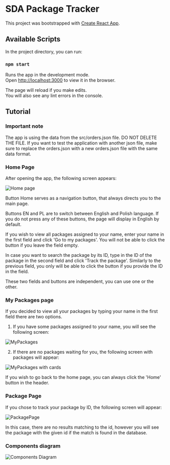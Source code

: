 # SDA Package Tracker

This project was bootstrapped with [Create React App](https://github.com/facebook/create-react-app).

## Available Scripts

In the project directory, you can run:

### `npm start`

Runs the app in the development mode.\
Open [http://localhost:3000](http://localhost:3000) to view it in the browser.

The page will reload if you make edits.\
You will also see any lint errors in the console.

## Tutorial

### Important note

The app is using the data from the src/orders.json file.
DO NOT DELETE THE FILE. 
If you want to test the application with another json file, make sure to replace the orders.json
with a new orders.json file with the same data format.

### Home Page
After opening the app, the following screen appears:

![Home page](src/readme-img/homescreen.png)

Button Home serves as a navigation button, that always directs you to the main page.

Buttons EN and PL are to switch between English and Polish language. If you do not press any of these
buttons, the page will display in English by default.

If you wish to view all packages assigned to your name, enter your name in the first field and click
'Go to my packages'. You will not be able to click the button if you leave the field empty.

In case you want to search the package by its ID, type in the ID of the package in the second field
and click 'Track the package'. Similarly to the previous field, you only will be able to click the button
if you provide the ID in the field.

These two fields and buttons are independent, you can use one or the other.

### My Packages page

If you decided to view all your packages by typing your name in the first field there are two options.

1. If you have some packages assigned to your name, you will see the following screen:

![MyPackages](src/readme-img/mypackages.png)

2. If there are no packages waiting for you, the following screen with packages will appear:

![MyPackages with cards](src/readme-img/mypackages-not-empty.png)

If you wish to go back to the home page, you can always click the 'Home' button in the header.

### Package Page

If you chose to track your package by ID, the following screen will appear:

![PackagePage](src/readme-img/packagepage.png)

In this case, there are no results matching to the id, however you will see
the package with the given id if the match is found in the database.

### Components diagram

![Components Diagram](src/readme-img/ComponentsDiagram.png)
